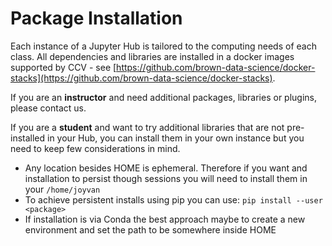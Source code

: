 # Package Installation

Each instance of a Jupyter Hub is tailored to the computing needs of each class. All dependencies and libraries are installed in a docker images supported by CCV - see [https://github.com/brown-data-science/docker-stacks](https://github.com/brown-data-science/docker-stacks). 

If you are an **instructor** and need additional packages, libraries or plugins, please contact us.

If you are a **student** and want to try additional libraries that are not pre-installed in your Hub, you can install them in your own instance but you need to keep few considerations in mind. 

* Any location besides HOME is ephemeral. Therefore if you want and installation to persist though sessions you will need to install them in your `/home/joyvan`
* To achieve persistent installs using pip you can use: `pip install --user <package>`
* If installation is via Conda the best approach maybe to create a new environment and set the path to be somewhere inside HOME

